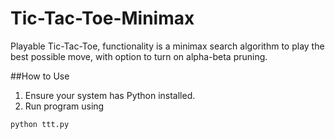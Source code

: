 # Tic-Tac-Toe-Minimax
Playable Tic-Tac-Toe, functionality is a minimax search algorithm to play the best possible move, with option to turn on alpha-beta pruning.

##How to Use
1. Ensure your system has Python installed.
2. Run program using
```
python ttt.py
```
